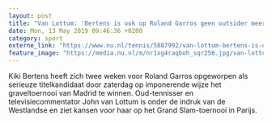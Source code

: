 ```yaml
---
layout: post
title: "Van Lottum: 'Bertens is ook op Roland Garros geen outsider meer'"
date: Mon, 13 May 2019 09:46:36 +0200
category: sport
externe_link: "https://www.nu.nl/tennis/5887992/van-lottum-bertens-is-ook-op-roland-garros-geen-outsider-meer.html"
feature_image: "https://media.nu.nl/m/nr1xg4raqboh_sqr256.jpg/van-lottum-bertens-is-ook-op-roland-garros-geen-outsider-meer.jpg"
---
```


Kiki Bertens heeft zich twee weken voor Roland Garros opgeworpen als serieuze titelkandidaat door zaterdag op imponerende wijze het graveltoernooi van Madrid te winnen. Oud-tennisser en televisiecommentator John van Lottum is onder de indruk van de Westlandse en ziet kansen voor haar op het Grand Slam-toernooi in Parijs.
